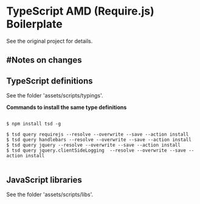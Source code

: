 TypeScript AMD (Require.js) Boilerplate
======================
See the original project for details.

#Notes on changes
----------

## TypeScript definitions

See the folder 'assets/scripts/typings'.

__Commands to install the same type definitions__

```

$ npm install tsd -g

$ tsd query requirejs --resolve --overwrite --save --action install
$ tsd query handlebars --resolve --overwrite --save --action install
$ tsd query jquery --resolve --overwrite --save --action install
$ tsd query jquery.clientSideLogging  --resolve --overwrite --save --action install


```

## JavaScript libraries

See the folder 'assets/scripts/libs'.
